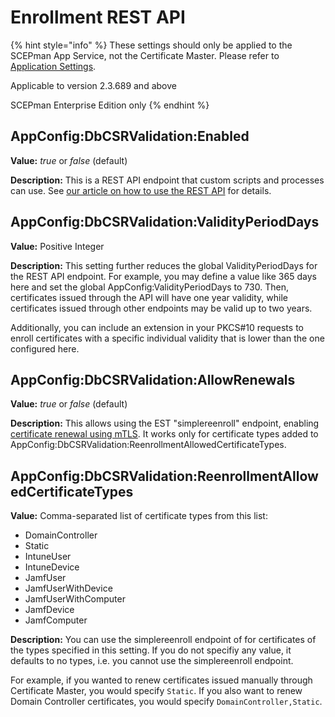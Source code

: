 # Enrollment REST API

{% hint style="info" %}
These settings should only be applied to the SCEPman App Service, not the Certificate Master. Please refer to [Application Settings](../../../advanced-configuration/application-settings/).

Applicable to version 2.3.689 and above

SCEPman Enterprise Edition only
{% endhint %}

## AppConfig:DbCSRValidation:Enabled

**Value:** _true_ or _false_ (default)

**Description:** This is a REST API endpoint that custom scripts and processes can use. See [our article on how to use the REST API](../../../certificate-deployment/api-certificates/) for details.

## AppConfig:DbCSRValidation:ValidityPeriodDays

**Value:** Positive Integer

**Description:** This setting further reduces the global ValidityPeriodDays for the REST API endpoint. For example, you may define a value like 365 days here and set the global AppConfig:ValidityPeriodDays to 730. Then, certificates issued through the API will have one year validity, while certificates issued through other endpoints may be valid up to two years.

Additionally, you can include an extension in your PKCS#10 requests to enroll certificates with a specific individual validity that is lower than the one configured here.

## AppConfig:DbCSRValidation:AllowRenewals

**Value:** _true_ or _false_ (default)

**Description:** This allows using the EST "simplereenroll" endpoint, enabling [certificate renewal using mTLS](../../../certificate-deployment/api-certificates/renewal-script.md). It works only for certificate types added to AppConfig:DbCSRValidation:ReenrollmentAllowedCertificateTypes.

## AppConfig:DbCSRValidation:ReenrollmentAllowedCertificateTypes

**Value:** Comma-separated list of certificate types from this list:

* DomainController
* Static
* IntuneUser
* IntuneDevice
* JamfUser
* JamfUserWithDevice
* JamfUserWithComputer
* JamfDevice
* JamfComputer

**Description:** You can use the simplereenroll endpoint of for certificates of the types specified in this setting. If you do not specifiy any value, it defaults to no types, i.e. you cannot use the simplereenroll endpoint.

For example, if you wanted to renew certificates issued manually through Certificate Master, you would specify `Static`. If you also want to renew Domain Controller certificates, you would specify `DomainController,Static`.
